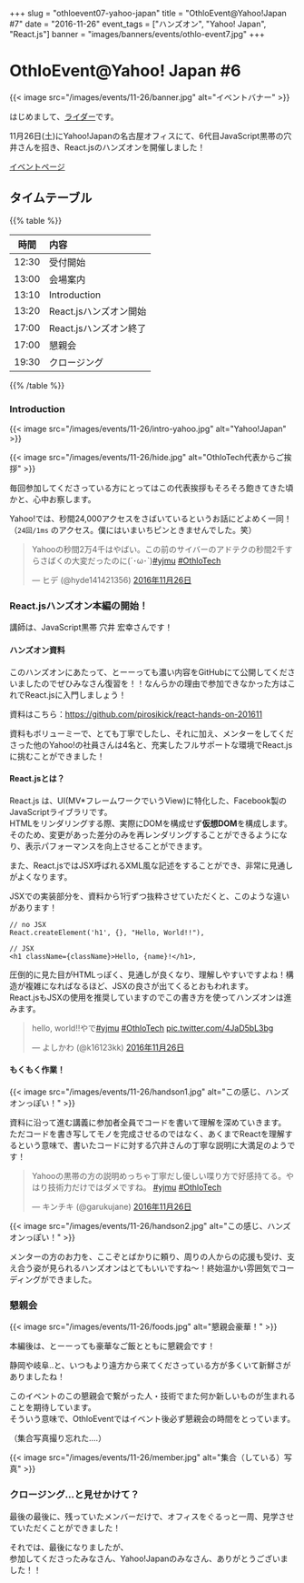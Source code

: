 +++
slug = "othloevent07-yahoo-japan"
title = "OthloEvent@Yahoo!Japan #7"
date = "2016-11-26"
event_tags = ["ハンズオン", "Yahoo! Japan", "React.js"]
banner = "images/banners/events/othlo-event7.jpg"
+++

# OthloEvent@Yahoo! Japan #6

{{< image src="/images/events/11-26/banner.jpg" alt="イベントバナー" >}}

はじめまして、[ライダー](https://twitter.com/mtmtkzm)です。

11月26日(土)にYahoo!Japanの名古屋オフィスにて、6代目JavaScript黒帯の穴井さんを招き、React.jsのハンズオンを開催しました！

[イベントページ](https://yj-meetup.connpass.com/event/44769/)

## タイムテーブル

{{% table %}}

|時間|内容|
|:----:|:-----|
|12:30|受付開始|
|13:00|会場案内|
|13:10|Introduction|
|13:20|React.jsハンズオン開始|
|17:00|React.jsハンズオン終了|
|17:00|懇親会|
|19:30|クロージング|

{{% /table %}}

### Introduction

{{< image src="/images/events/11-26/intro-yahoo.jpg" alt="Yahoo!Japan" >}}

{{< image src="/images/events/11-26/hide.jpg" alt="OthloTech代表からご挨拶" >}}

毎回参加してくださっている方にとってはこの代表挨拶もそろそろ飽きてきた頃かと、心中お察します。

Yahoo!では、秒間24,000アクセスをさばいているというお話にどよめく一同！（`24回/1ms` のアクセス。僕にはいまいちピンときませんでした。笑）

<blockquote class="twitter-tweet" data-lang="ja"><p lang="ja" dir="ltr">Yahooの秒間2万4千はやばい。この前のサイバーのアドテクの秒間2千すらさばくの大変だったのに(´･ω･`)<a href="https://twitter.com/hashtag/yjmu?src=hash">#yjmu</a> <a href="https://twitter.com/hashtag/OthloTech?src=hash">#OthloTech</a></p>&mdash; ヒデ (@hyde141421356) <a href="https://twitter.com/hyde141421356/status/802364083970273280">2016年11月26日</a></blockquote>



### React.jsハンズオン本編の開始！

講師は、JavaScript黒帯 穴井 宏幸さんです！

#### ハンズオン資料

このハンズオンにあたって、とーーっても濃い内容をGitHubにて公開してくださいましたのでぜひみなさん復習を！！なんらかの理由で参加できなかった方はこれでReact.jsに入門しましょう！

資料はこちら：https://github.com/pirosikick/react-hands-on-201611

資料もボリューミーで、とても丁寧でしたし、それに加え、メンターをしてくださった他のYahoo!の社員さんは4名と、充実したフルサポートな環境でReact.jsに挑むことができました！


#### React.jsとは？

React.js は、UI(MV*フレームワークでいうView)に特化した、Facebook製のJavaScriptライブラリです。  
HTMLをリンダリングする際、実際にDOMを構成せず**仮想DOM**を構成します。そのため、変更があった差分のみを再レンダリングすることができるようになり、表示パフォーマンスを向上させることができます。  

また、React.jsではJSX呼ばれるXML風な記述をすることができ、非常に見通しがよくなります。

JSXでの実装部分を、資料から1行ずつ抜粋させていただくと、このような違いがあります！

```
// no JSX
React.createElement('h1', {}, "Hello, World!!"),
```

```
// JSX
<h1 className={className}>Hello, {name}!</h1>,
```

圧倒的に見た目がHTMLっぽく、見通しが良くなり、理解しやすいですよね！構造が複雑になればなるほど、JSXの良さが出てくるとおもわれます。  
React.jsもJSXの使用を推奨していますのでこの書き方を使ってハンズオンは進みます。

<blockquote class="twitter-tweet" data-lang="ja"><p lang="ja" dir="ltr">hello, world!!やで<a href="https://twitter.com/hashtag/yjmu?src=hash">#yjmu</a> <a href="https://twitter.com/hashtag/OthloTech?src=hash">#OthloTech</a> <a href="https://t.co/4JaD5bL3bg">pic.twitter.com/4JaD5bL3bg</a></p>&mdash; よしかわ (@k16123kk) <a href="https://twitter.com/k16123kk/status/802384912653262849">2016年11月26日</a></blockquote>


#### もくもく作業！

{{< image src="/images/events/11-26/handson1.jpg" alt="この感じ、ハンズオンっぽい！" >}}

資料に沿って進む講義に参加者全員でコードを書いて理解を深めていきます。  
ただコードを書き写してモノを完成させるのではなく、あくまでReactを理解するという意味で、書いたコードに対する穴井さんの丁寧な説明に大満足のようです！

<blockquote class="twitter-tweet" data-lang="ja"><p lang="ja" dir="ltr">Yahooの黒帯の方の説明めっちゃ丁寧だし優しい喋り方で好感持てる。やはり技術力だけではダメですね。 <a href="https://twitter.com/hashtag/yjmu?src=hash">#yjmu</a> <a href="https://twitter.com/hashtag/OthloTech?src=hash">#OthloTech</a></p>&mdash; キンチキ (@garukujane) <a href="https://twitter.com/garukujane/status/802375281398812672">2016年11月26日</a></blockquote>
<script async src="//platform.twitter.com/widgets.js" charset="utf-8"></script>


{{< image src="/images/events/11-26/handson2.jpg" alt="この感じ、ハンズオンっぽい！" >}}

メンターの方のお力を、ここぞとばかりに頼り、周りの人からの応援も受け、支え合う姿が見られるハンズオンはとてもいいですね〜！終始温かい雰囲気でコーディングができました。


### 懇親会

{{< image src="/images/events/11-26/foods.jpg" alt="懇親会豪華！" >}}

本編後は、とーーっても豪華なご飯とともに懇親会です！

静岡や岐阜..と、いつもより遠方から来てくださっている方が多くいて新鮮さがありましたね！

このイベントのこの懇親会で繋がった人・技術でまた何か新しいものが生まれることを期待しています。  
そういう意味で、OthloEventではイベント後必ず懇親会の時間をとっています。

（集合写真撮り忘れた....）

{{< image src="/images/events/11-26/member.jpg" alt="集合（している）写真" >}}


### クロージング...と見せかけて？

最後の最後に、残っていたメンバーだけで、オフィスをぐるっと一周、見学させていただくことができました！

それでは、最後になりましたが、  
参加してくださったみなさん、Yahoo!Japanのみなさん、ありがとうございました！！
